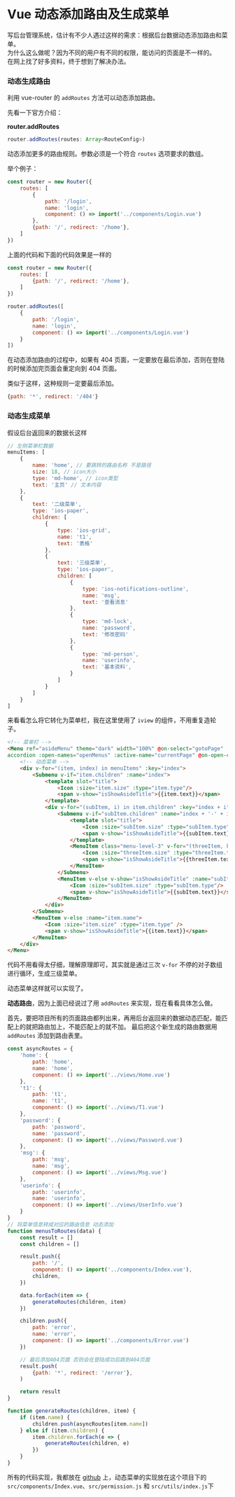 # Vue 动态添加路由及生成菜单
写后台管理系统，估计有不少人遇过这样的需求：根据后台数据动态添加路由和菜单。<br>
为什么这么做呢？因为不同的用户有不同的权限，能访问的页面是不一样的。<br>
在网上找了好多资料，终于想到了解决办法。<br>

### 动态生成路由
利用 vue-router 的 `addRoutes` 方法可以动态添加路由。

先看一下官方介绍：

**router.addRoutes**
```js
router.addRoutes(routes: Array<RouteConfig>)
```
动态添加更多的路由规则。参数必须是一个符合 `routes` 选项要求的数组。

举个例子：
```js
const router = new Router({
    routes: [
        {
            path: '/login',
            name: 'login',
            component: () => import('../components/Login.vue')
        },
        {path: '/', redirect: '/home'},
    ]   
})
```
上面的代码和下面的代码效果是一样的
```js
const router = new Router({
    routes: [
        {path: '/', redirect: '/home'},
    ]   
})

router.addRoutes([
    {
        path: '/login',
        name: 'login',
        component: () => import('../components/Login.vue')
    }
])
```
在动态添加路由的过程中，如果有 404 页面，一定要放在最后添加，否则在登陆的时候添加完页面会重定向到 404 页面。

类似于这样，这种规则一定要最后添加。
```js
{path: '*', redirect: '/404'}
```

### 动态生成菜单
假设后台返回来的数据长这样
```js
// 左侧菜单栏数据
menuItems: [
    {
        name: 'home', // 要跳转的路由名称 不是路径
        size: 18, // icon大小
        type: 'md-home', // icon类型
        text: '主页' // 文本内容
    },
    {
        text: '二级菜单',
        type: 'ios-paper',
        children: [
            {
                type: 'ios-grid',
                name: 't1',
                text: '表格'
            },
            {
                text: '三级菜单',
                type: 'ios-paper',
                children: [
                    {
                        type: 'ios-notifications-outline',
                        name: 'msg',
                        text: '查看消息'
                    },
                    {
                        type: 'md-lock',
                        name: 'password',
                        text: '修改密码'
                    },
                    {
                        type: 'md-person',
                        name: 'userinfo',
                        text: '基本资料',
                    }
                ]
            }
        ]
    }
]
```
来看看怎么将它转化为菜单栏，我在这里使用了 `iview` 的组件，不用重复造轮子。
```html
<!-- 菜单栏 -->
<Menu ref="asideMenu" theme="dark" width="100%" @on-select="gotoPage" 
accordion :open-names="openMenus" :active-name="currentPage" @on-open-change="menuChange">
    <!-- 动态菜单 -->
    <div v-for="(item, index) in menuItems" :key="index">
        <Submenu v-if="item.children" :name="index">
            <template slot="title">
                <Icon :size="item.size" :type="item.type"/>
                <span v-show="isShowAsideTitle">{{item.text}}</span>
            </template>
            <div v-for="(subItem, i) in item.children" :key="index + i">
                <Submenu v-if="subItem.children" :name="index + '-' + i">
                    <template slot="title">
                        <Icon :size="subItem.size" :type="subItem.type"/>
                        <span v-show="isShowAsideTitle">{{subItem.text}}</span>
                    </template>
                    <MenuItem class="menu-level-3" v-for="(threeItem, k) in subItem.children" :name="threeItem.name" :key="index + i + k">
                        <Icon :size="threeItem.size" :type="threeItem.type"/>
                        <span v-show="isShowAsideTitle">{{threeItem.text}}</span>
                    </MenuItem>
                </Submenu>
                <MenuItem v-else v-show="isShowAsideTitle" :name="subItem.name">
                    <Icon :size="subItem.size" :type="subItem.type"/>
                    <span v-show="isShowAsideTitle">{{subItem.text}}</span>
                </MenuItem>
            </div>
        </Submenu>
        <MenuItem v-else :name="item.name">
            <Icon :size="item.size" :type="item.type" />
            <span v-show="isShowAsideTitle">{{item.text}}</span>
        </MenuItem>
    </div>
</Menu>
```
代码不用看得太仔细，理解原理即可，其实就是通过三次 `v-for` 不停的对子数组进行循环，生成三级菜单。

动态菜单这样就可以实现了。

**动态路由**，因为上面已经说过了用 `addRoutes` 来实现，现在看看具体怎么做。

首先，要把项目所有的页面路由都列出来，再用后台返回来的数据动态匹配，能匹配上的就把路由加上，不能匹配上的就不加。
最后把这个新生成的路由数据用 `addRoutes` 添加到路由表里。
```js
const asyncRoutes = {
    'home': {
        path: 'home',
        name: 'home',
        component: () => import('../views/Home.vue')
    },
    't1': {
        path: 't1',
        name: 't1',
        component: () => import('../views/T1.vue')
    },
    'password': {
        path: 'password',
        name: 'password',
        component: () => import('../views/Password.vue')
    },
    'msg': {
        path: 'msg',
        name: 'msg',
        component: () => import('../views/Msg.vue')
    },
    'userinfo': {
        path: 'userinfo',
        name: 'userinfo',
        component: () => import('../views/UserInfo.vue')
    }
}
// 将菜单信息转成对应的路由信息 动态添加
function menusToRoutes(data) {
    const result = []
    const children = []

    result.push({
        path: '/',
        component: () => import('../components/Index.vue'),
        children,
    })

    data.forEach(item => {
        generateRoutes(children, item)
    })

    children.push({
        path: 'error',
        name: 'error',
        component: () => import('../components/Error.vue')
    })

    // 最后添加404页面 否则会在登陆成功后跳到404页面
    result.push(
        {path: '*', redirect: '/error'},
    )

    return result
}

function generateRoutes(children, item) {
    if (item.name) {
        children.push(asyncRoutes[item.name])
    } else if (item.children) {
        item.children.forEach(e => {
            generateRoutes(children, e)
        })
    }
}
```

所有的代码实现，我都放在 [github](https://github.com/woai3c/vue-admin-template) 上，动态菜单的实现放在这个项目下的 `src/components/Index.vue`、`src/permission.js` 和 `src/utils/index.js`下


